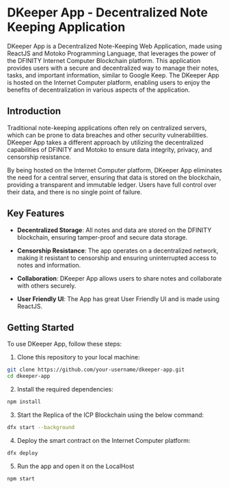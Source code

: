 # DKeeper App - Decentralized Note Keeping Application

DKeeper App is a Decentralized Note-Keeping Web Application, made using ReactJS and Motoko Programming Language, that leverages the power of the DFINITY Internet Computer Blockchain platform. This application provides users with a secure and decentralized way to manage their notes, tasks, and important information, similar to Google Keep. The DKeeper App is hosted on the Internet Computer platform, enabling users to enjoy the benefits of decentralization in various aspects of the application.

## Introduction

Traditional note-keeping applications often rely on centralized servers, which can be prone to data breaches and other security vulnerabilities. DKeeper App takes a different approach by utilizing the decentralized capabilities of DFINITY and Motoko to ensure data integrity, privacy, and censorship resistance.

By being hosted on the Internet Computer platform, DKeeper App eliminates the need for a central server, ensuring that data is stored on the blockchain, providing a transparent and immutable ledger. Users have full control over their data, and there is no single point of failure.

## Key Features

- **Decentralized Storage**: All notes and data are stored on the DFINITY blockchain, ensuring tamper-proof and secure data storage.

- **Censorship Resistance**: The app operates on a decentralized network, making it resistant to censorship and ensuring uninterrupted access to notes and information.

- **Collaboration**: DKeeper App allows users to share notes and collaborate with others securely.

- **User Friendly UI**: The App has great User Friendly UI and is made using ReactJS.

## Getting Started

To use DKeeper App, follow these steps:

1. Clone this repository to your local machine:

```bash
git clone https://github.com/your-username/dkeeper-app.git
cd dkeeper-app

```

2. Install the required dependencies:

```bash
npm install

```

3. Start the Replica of the ICP Blockchain using the below command:

```bash
dfx start --background

```

4. Deploy the smart contract on the Internet Computer platform:

```bash
dfx deploy

```

5. Run the app and open it on the LocalHost

```bash
npm start

```

